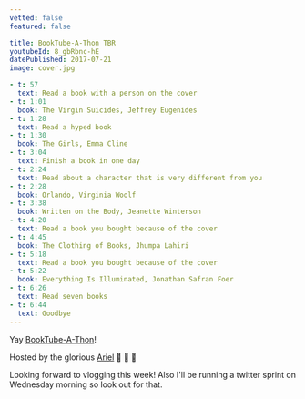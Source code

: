 ```yaml
---
vetted: false
featured: false

title: BookTube-A-Thon TBR
youtubeId: 8_gbRbnc-hE
datePublished: 2017-07-21
image: cover.jpg

- t: 57
  text: Read a book with a person on the cover
- t: 1:01
  book: The Virgin Suicides, Jeffrey Eugenides
- t: 1:28
  text: Read a hyped book
- t: 1:30
  book: The Girls, Emma Cline
- t: 3:04
  text: Finish a book in one day
- t: 2:24
  text: Read about a character that is very different from you
- t: 2:28
  book: Orlando, Virginia Woolf
- t: 3:38
  book: Written on the Body, Jeanette Winterson
- t: 4:20
  text: Read a book you bought because of the cover
- t: 4:45
  book: The Clothing of Books, Jhumpa Lahiri
- t: 5:18
  text: Read a book you bought because of the cover
- t: 5:22
  book: Everything Is Illuminated, Jonathan Safran Foer
- t: 6:26
  text: Read seven books
- t: 6:44
  text: Goodbye
---
```


Yay [BookTube-A-Thon](https://www.youtube.com/booktubeathon)!

Hosted by the glorious [Ariel](https://www.youtube.com/arielbissett) 👏 👏 👏

Looking forward to vlogging this week! Also I'll be running a twitter sprint on Wednesday morning so look out for that.
